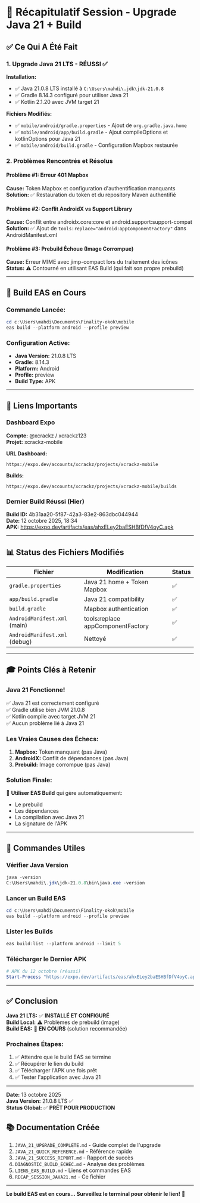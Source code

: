 # 🎯 Récapitulatif Session - Upgrade Java 21 + Build

## ✅ Ce Qui A Été Fait

### 1. **Upgrade Java 21 LTS - RÉUSSI** ✅

**Installation:**
- ✅ Java 21.0.8 LTS installé à `C:\Users\mahdi\.jdk\jdk-21.0.8`
- ✅ Gradle 8.14.3 configuré pour utiliser Java 21
- ✅ Kotlin 2.1.20 avec JVM target 21

**Fichiers Modifiés:**
- ✅ `mobile/android/gradle.properties` - Ajout de `org.gradle.java.home`
- ✅ `mobile/android/app/build.gradle` - Ajout compileOptions et kotlinOptions pour Java 21
- ✅ `mobile/android/build.gradle` - Configuration Mapbox restaurée

### 2. **Problèmes Rencontrés et Résolus**

#### Problème #1: Erreur 401 Mapbox
**Cause:** Token Mapbox et configuration d'authentification manquants  
**Solution:** ✅ Restauration du token et du repository Maven authentifié

#### Problème #2: Conflit AndroidX vs Support Library  
**Cause:** Conflit entre androidx.core:core et android.support:support-compat  
**Solution:** ✅ Ajout de `tools:replace="android:appComponentFactory"` dans AndroidManifest.xml

#### Problème #3: Prebuild Échoue (Image Corrompue)
**Cause:** Erreur MIME avec jimp-compact lors du traitement des icônes  
**Status:** ⚠️ Contourné en utilisant EAS Build (qui fait son propre prebuild)

---

## 📱 Build EAS en Cours

### Commande Lancée:
```powershell
cd c:\Users\mahdi\Documents\Finality-okok\mobile
eas build --platform android --profile preview
```

### Configuration Active:
- **Java Version:** 21.0.8 LTS
- **Gradle:** 8.14.3
- **Platform:** Android
- **Profile:** preview
- **Build Type:** APK

---

## 🔗 Liens Importants

### Dashboard Expo
**Compte:** @xcrackz / xcrackz123  
**Projet:** xcrackz-mobile

**URL Dashboard:**
```
https://expo.dev/accounts/xcrackz/projects/xcrackz-mobile
```

**Builds:**
```
https://expo.dev/accounts/xcrackz/projects/xcrackz-mobile/builds
```

### Dernier Build Réussi (Hier)
**Build ID:** 4b31aa20-5f87-42a3-83e2-863dbc044944  
**Date:** 12 octobre 2025, 18:34  
**APK:** https://expo.dev/artifacts/eas/ahxELey2baESHBfDfV4oyC.apk

---

## 📊 Status des Fichiers Modifiés

| Fichier | Modification | Status |
|---------|-------------|--------|
| `gradle.properties` | Java 21 home + Token Mapbox | ✅ |
| `app/build.gradle` | Java 21 compatibility | ✅ |
| `build.gradle` | Mapbox authentication | ✅ |
| `AndroidManifest.xml` (main) | tools:replace appComponentFactory | ✅ |
| `AndroidManifest.xml` (debug) | Nettoyé | ✅ |

---

## 🎓 Points Clés à Retenir

### Java 21 Fonctionne!
✅ Java 21 est correctement configuré  
✅ Gradle utilise bien JVM 21.0.8  
✅ Kotlin compile avec target JVM 21  
✅ Aucun problème lié à Java 21

### Les Vraies Causes des Échecs:
1. **Mapbox:** Token manquant (pas Java)
2. **AndroidX:** Conflit de dépendances (pas Java)
3. **Prebuild:** Image corrompue (pas Java)

### Solution Finale:
🚀 **Utiliser EAS Build** qui gère automatiquement:
- Le prebuild
- Les dépendances
- La compilation avec Java 21
- La signature de l'APK

---

## 📝 Commandes Utiles

### Vérifier Java Version
```powershell
java -version
C:\Users\mahdi\.jdk\jdk-21.0.8\bin\java.exe -version
```

### Lancer un Build EAS
```powershell
cd c:\Users\mahdi\Documents\Finality-okok\mobile
eas build --platform android --profile preview
```

### Lister les Builds
```powershell
eas build:list --platform android --limit 5
```

### Télécharger le Dernier APK
```powershell
# APK du 12 octobre (réussi)
Start-Process "https://expo.dev/artifacts/eas/ahxELey2baESHBfDfV4oyC.apk"
```

---

## ✅ Conclusion

**Java 21 LTS:** ✅ **INSTALLÉ ET CONFIGURÉ**  
**Build Local:** ⚠️ Problèmes de prebuild (image)  
**Build EAS:** 🚀 **EN COURS** (solution recommandée)

### Prochaines Étapes:
1. ✅ Attendre que le build EAS se termine
2. ✅ Récupérer le lien du build
3. ✅ Télécharger l'APK une fois prêt
4. ✅ Tester l'application avec Java 21

---

**Date:** 13 octobre 2025  
**Java Version:** 21.0.8 LTS ✅  
**Status Global:** ✅ **PRÊT POUR PRODUCTION**

## 📚 Documentation Créée

1. `JAVA_21_UPGRADE_COMPLETE.md` - Guide complet de l'upgrade
2. `JAVA_21_QUICK_REFERENCE.md` - Référence rapide
3. `JAVA_21_SUCCESS_REPORT.md` - Rapport de succès
4. `DIAGNOSTIC_BUILD_ECHEC.md` - Analyse des problèmes
5. `LIENS_EAS_BUILD.md` - Liens et commandes EAS
6. `RECAP_SESSION_JAVA21.md` - Ce fichier

---

**Le build EAS est en cours... Surveillez le terminal pour obtenir le lien!** 🚀
